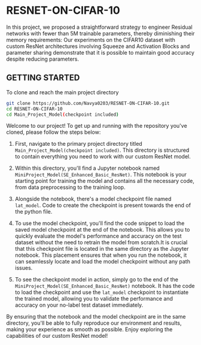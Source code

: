 # RESNET-ON-CIFAR-10
In this project, we proposed a straightforward strategy to engineer Residual networks with fewer than 5M trainable parameters, thereby diminishing their memory requirements: 
Our experiments on the CIFAR10 dataset with custom ResNet architectures involving Squeeze and Activation Blocks and parameter sharing demonstrate that it is possible to maintain good accuracy despite reducing parameters.

## GETTING STARTED
To clone and reach the main project directory
```bash
git clone https://github.com/Navya0203/RESNET-ON-CIFAR-10.git
cd RESNET-ON-CIFAR-10
cd Main_Project_Model(checkpoint included)
```
Welcome to our project! To get up and running with the repository you've cloned, please follow the steps below:

1) First, navigate to the primary project directory titled `Main_Project_Model(checkpoint included)`. This directory is structured to contain everything you need to work with our custom ResNet model.

2) Within this directory, you'll find a Jupyter notebook named `MiniProject_Model(SE_Enhanced_Basic_ResNet)`. This notebook is your starting point for training the model and contains all the necessary code, from data preprocessing to the training loop.

3) Alongside the notebook, there's a model checkpoint file named `lat_model`. Code to create the checkpoint is present towards the end of the python file. 

4) To use the model checkpoint, you'll find the code snippet to load the saved model checkpoint at the end of the notebook. This allows you to quickly evaluate the model's performance and accuracy on the test dataset without the need to retrain the model from scratch.It is crucial that this checkpoint file is located in the same directory as the Jupyter notebook. This placement ensures that when you run the notebook, it can seamlessly locate and load the model checkpoint without any path issues.

5) To see the checkpoint model in action, simply go to the end of the `MiniProject_Model(SE_Enhanced_Basic_ResNet)` notebook. It has the code to load the checkpoint and use the `lat_model` checkpoint to instantiate the trained model, allowing you to validate the performance and accuracy on your no-label test dataset immediately.

By ensuring that the notebook and the model checkpoint are in the same directory, you'll be able to fully reproduce our environment and results, making your experience as smooth as possible. Enjoy exploring the capabilities of our custom ResNet model!


